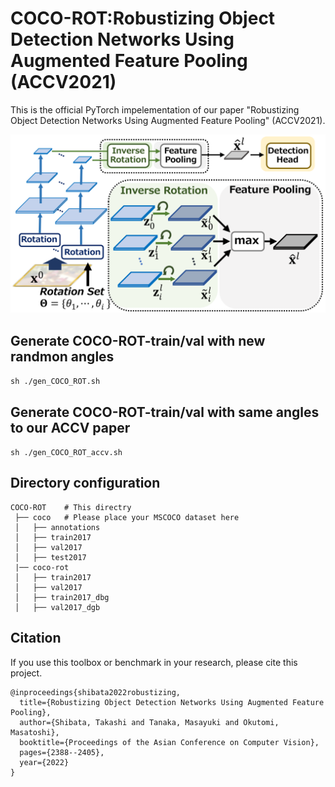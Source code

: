 # COCO-ROT:Robustizing Object Detection Networks Using Augmented Feature Pooling (ACCV2021)
This is the official PyTorch impelementation of our paper "Robustizing Object Detection Networks Using Augmented Feature Pooling" (ACCV2021).

![cover](./imgs/cover001.png)

## Generate COCO-ROT-train/val with new randmon angles
`sh ./gen_COCO_ROT.sh`

## Generate COCO-ROT-train/val with same angles to our ACCV paper
`sh ./gen_COCO_ROT_accv.sh`

## Directory configuration
```
COCO-ROT    # This directry  
 ├── coco   # Please place your MSCOCO dataset here  
 │   ├── annotations  
 │   ├── train2017  
 │   ├── val2017  
 │   ├── test2017   
 |── coco-rot  
 │   ├── train2017  
 │   ├── val2017  
 │   ├── train2017_dbg  
 │   ├── val2017_dgb  
```

## Citation
If you use this toolbox or benchmark in your research, please cite this project.  
```
@inproceedings{shibata2022robustizing,  
  title={Robustizing Object Detection Networks Using Augmented Feature Pooling},  
  author={Shibata, Takashi and Tanaka, Masayuki and Okutomi, Masatoshi},  
  booktitle={Proceedings of the Asian Conference on Computer Vision},  
  pages={2388--2405},  
  year={2022}  
}
```
